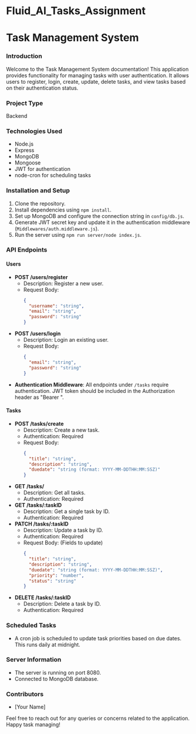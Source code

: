 ﻿# Fluid_AI_Tasks_Assignment

# Task Management System

### Introduction
Welcome to the Task Management System documentation! This application provides functionality for managing tasks with user authentication. It allows users to register, login, create, update, delete tasks, and view tasks based on their authentication status.

### Project Type
Backend

### Technologies Used
- Node.js
- Express
- MongoDB
- Mongoose
- JWT for authentication
- node-cron for scheduling tasks

### Installation and Setup
1. Clone the repository.
2. Install dependencies using `npm install`.
3. Set up MongoDB and configure the connection string in `config/db.js`.
4. Generate JWT secret key and update it in the authentication middleware (`Middlewares/auth.middleware.js`).
5. Run the server using `npm run server/node index.js`.

### API Endpoints

#### Users
- **POST /users/register**
  - Description: Register a new user.
  - Request Body:
    ```json
    {
      "username": "string",
      "email": "string",
      "password": "string"
    }
    ```
- **POST /users/login**
  - Description: Login an existing user.
  - Request Body:
    ```json
    {
      "email": "string",
      "password": "string"
    }
    ```
- **Authentication Middleware**: All endpoints under `/tasks` require authentication. JWT token should be included in the Authorization header as "Bearer <token>".

#### Tasks
- **POST /tasks/create**
  - Description: Create a new task.
  - Authentication: Required
  - Request Body:
    ```json
    {
      "title": "string",
      "description": "string",
      "duedate": "string (format: YYYY-MM-DDTHH:MM:SSZ)"
    }
    ```
- **GET /tasks/**
  - Description: Get all tasks.
  - Authentication: Required
- **GET /tasks/:taskID**
  - Description: Get a single task by ID.
  - Authentication: Required
- **PATCH /tasks/:taskID**
  - Description: Update a task by ID.
  - Authentication: Required
  - Request Body: (Fields to update)
    ```json
    {
      "title": "string",
      "description": "string",
      "duedate": "string (format: YYYY-MM-DDTHH:MM:SSZ)",
      "priority": "number",
      "status": "string"
    }
    ```
- **DELETE /tasks/:taskID**
  - Description: Delete a task by ID.
  - Authentication: Required

### Scheduled Tasks
- A cron job is scheduled to update task priorities based on due dates. This runs daily at midnight.

### Server Information
- The server is running on port 8080.
- Connected to MongoDB database.

### Contributors
- [Your Name]

Feel free to reach out for any queries or concerns related to the application. Happy task managing!

